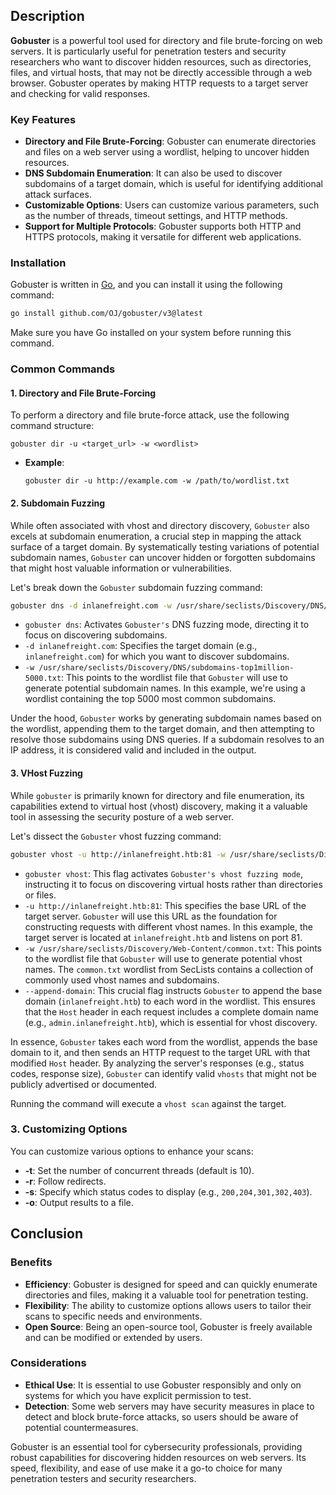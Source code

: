 ## Description

**Gobuster** is a powerful tool used for directory and file brute-forcing on web servers. It is particularly useful for penetration testers and security researchers who want to discover hidden resources, such as directories, files, and virtual hosts, that may not be directly accessible through a web browser. Gobuster operates by making HTTP requests to a target server and checking for valid responses.

### Key Features

- **Directory and File Brute-Forcing**: Gobuster can enumerate directories and files on a web server using a wordlist, helping to uncover hidden resources.
- **DNS Subdomain Enumeration**: It can also be used to discover subdomains of a target domain, which is useful for identifying additional attack surfaces.
- **Customizable Options**: Users can customize various parameters, such as the number of threads, timeout settings, and HTTP methods.
- **Support for Multiple Protocols**: Gobuster supports both HTTP and HTTPS protocols, making it versatile for different web applications.
### Installation

Gobuster is written in [Go](../Programming%20Languages/Go.md), and you can install it using the following command:

```bash
go install github.com/OJ/gobuster/v3@latest
```

Make sure you have Go installed on your system before running this command.
### Common Commands

#### 1. Directory and File Brute-Forcing

To perform a directory and file brute-force attack, use the following command structure:

```
gobuster dir -u <target_url> -w <wordlist>
```

- **Example**:
  ```
  gobuster dir -u http://example.com -w /path/to/wordlist.txt
  ```

#### 2. Subdomain Fuzzing

While often associated with vhost and directory discovery, `Gobuster` also excels at subdomain enumeration, a crucial step in mapping the attack surface of a target domain. By systematically testing variations of potential subdomain names, `Gobuster` can uncover hidden or forgotten subdomains that might host valuable information or vulnerabilities.

Let's break down the `Gobuster` subdomain fuzzing command:

```bash
gobuster dns -d inlanefreight.com -w /usr/share/seclists/Discovery/DNS/subdomains-top1million-5000.txt
```

- `gobuster dns`: Activates `Gobuster's` DNS fuzzing mode, directing it to focus on discovering subdomains.
- `-d inlanefreight.com`: Specifies the target domain (e.g., `inlanefreight.com`) for which you want to discover subdomains.
- `-w /usr/share/seclists/Discovery/DNS/subdomains-top1million-5000.txt`: This points to the wordlist file that `Gobuster` will use to generate potential subdomain names. In this example, we're using a wordlist containing the top 5000 most common subdomains.

Under the hood, `Gobuster` works by generating subdomain names based on the wordlist, appending them to the target domain, and then attempting to resolve those subdomains using DNS queries. If a subdomain resolves to an IP address, it is considered valid and included in the output.
#### 3. VHost Fuzzing

While `gobuster` is primarily known for directory and file enumeration, its capabilities extend to virtual host (vhost) discovery, making it a valuable tool in assessing the security posture of a web server.

Let's dissect the `Gobuster` vhost fuzzing command:

```bash
gobuster vhost -u http://inlanefreight.htb:81 -w /usr/share/seclists/Discovery/Web-Content/common.txt --append-domain
```

- `gobuster vhost`: This flag activates `Gobuster's vhost fuzzing mode`, instructing it to focus on discovering virtual hosts rather than directories or files.
- `-u http://inlanefreight.htb:81`: This specifies the base URL of the target server. `Gobuster` will use this URL as the foundation for constructing requests with different vhost names. In this example, the target server is located at `inlanefreight.htb` and listens on port 81.
- `-w /usr/share/seclists/Discovery/Web-Content/common.txt`: This points to the wordlist file that `Gobuster` will use to generate potential vhost names. The `common.txt` wordlist from SecLists contains a collection of commonly used vhost names and subdomains.
- `--append-domain`: This crucial flag instructs `Gobuster` to append the base domain (`inlanefreight.htb`) to each word in the wordlist. This ensures that the `Host` header in each request includes a complete domain name (e.g., `admin.inlanefreight.htb`), which is essential for vhost discovery.

In essence, `Gobuster` takes each word from the wordlist, appends the base domain to it, and then sends an HTTP request to the target URL with that modified `Host` header. By analyzing the server's responses (e.g., status codes, response size), `Gobuster` can identify valid `vhosts` that might not be publicly advertised or documented.

Running the command will execute a `vhost scan` against the target.
### 3. Customizing Options

You can customize various options to enhance your scans:

- **-t**: Set the number of concurrent threads (default is 10).
- **-r**: Follow redirects.
- **-s**: Specify which status codes to display (e.g., `200,204,301,302,403`).
- **-o**: Output results to a file.



## Conclusion
### Benefits

- **Efficiency**: Gobuster is designed for speed and can quickly enumerate directories and files, making it a valuable tool for penetration testing.
- **Flexibility**: The ability to customize options allows users to tailor their scans to specific needs and environments.
- **Open Source**: Being an open-source tool, Gobuster is freely available and can be modified or extended by users.

### Considerations

- **Ethical Use**: It is essential to use Gobuster responsibly and only on systems for which you have explicit permission to test.
- **Detection**: Some web servers may have security measures in place to detect and block brute-force attacks, so users should be aware of potential countermeasures.

Gobuster is an essential tool for cybersecurity professionals, providing robust capabilities for discovering hidden resources on web servers. Its speed, flexibility, and ease of use make it a go-to choice for many penetration testers and security researchers.